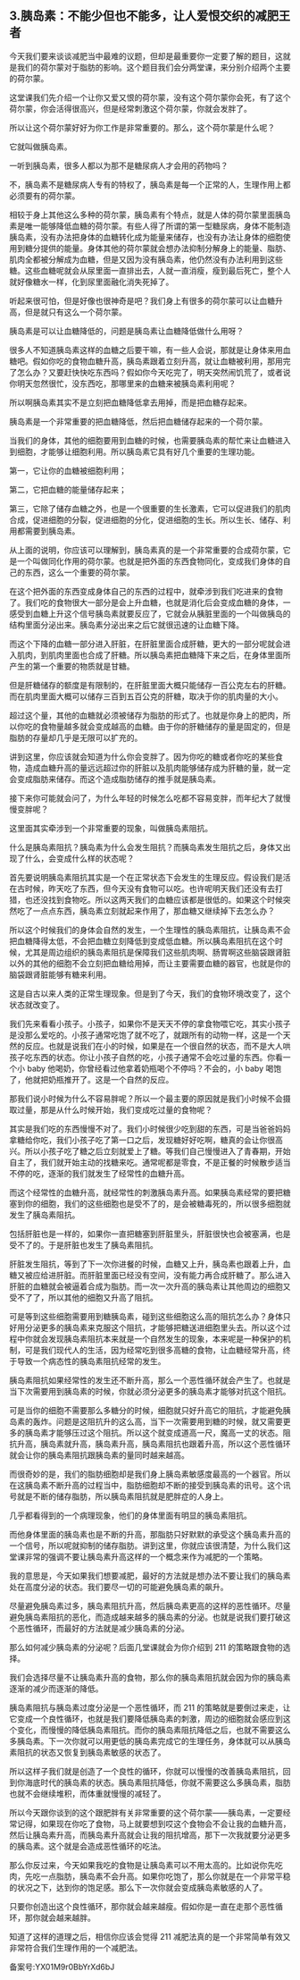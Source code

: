 ## 3.胰岛素：不能少但也不能多，让人爱恨交织的减肥王者
今天我们要来谈谈减肥当中最难的议题，但却是最重要你一定要了解的题目，这就是我们的荷尔蒙对于脂肪的影响。这个题目我们会分两堂课，来分别介绍两个主要的荷尔蒙。


这堂课我们先介绍一个让你又爱又恨的荷尔蒙，没有这个荷尔蒙你会死，有了这个荷尔蒙，你会活得很高兴，但是经常刺激这个荷尔蒙，你就会发胖了。


所以让这个荷尔蒙好好为你工作是非常重要的。那么，这个荷尔蒙是什么呢？


它就叫做胰岛素。


一听到胰岛素，很多人都以为那不是糖尿病人才会用的药物吗？


不，胰岛素不是糖尿病人专有的特权了，胰岛素是每一个正常的人，生理作用上都必须要有的荷尔蒙。


相较于身上其他这么多种的荷尔蒙，胰岛素有个特点，就是人体的荷尔蒙里面胰岛素是唯一能够降低血糖的荷尔蒙。有些人得了所谓的第一型糖尿病，身体不能制造胰岛素，没有办法把身体的血糖转化成为能量来储存，也没有办法让身体的细胞使用到糖分提供的能量。身体其他的荷尔蒙就会想办法抑制分解身上的能量、脂肪、肌肉全都被分解成为血糖，但是又因为没有胰岛素，他仍然没有办法利用到这些糖。这些血糖呢就会从尿里面一直排出去，人就一直消瘦，瘦到最后死亡，整个人就好像糖水一样，化到尿里面融化消失死掉了。


听起来很可怕，但是好像也很神奇是吧？我们身上有很多的荷尔蒙可以让血糖升高，但是就只有这么一个荷尔蒙。


胰岛素是可以让血糖降低的，问题是胰岛素让血糖降低做什么用呀？


很多人不知道胰岛素这样的血糖之后要干嘛，有一些人会说，那就是让身体来用血糖吧。假如你吃的食物血糖升高，胰岛素跟着立刻升高，就让血糖被利用，那用完了怎么办？又要赶快快吃东西吗？假如你今天吃完了，明天突然闹饥荒了，或者说你明天忽然很忙，没东西吃，那哪里来的血糖来被胰岛素利用呢？


所以啊胰岛素其实不是立刻把血糖降低拿去用掉，而是把血糖存起来。


胰岛素是一个非常重要的把血糖降低，然后把血糖储存起来的一个荷尔蒙。


当我们的身体，其他的细胞要用到血糖的时候，也需要胰岛素的帮忙来让血糖进入到细胞，才能够让细胞利用。所以胰岛素它具有好几个重要的生理功能。


第一，它让你的血糖被细胞利用；


第二，它把血糖的能量储存起来；


第三，它除了储存血糖之外，也是一个很重要的生长激素，它可以促进我们的肌肉合成，促进细胞的分裂，促进细胞的分化，促进细胞的生长。所以生长、储存、利用都需要到胰岛素。


从上面的说明，你应该可以理解到，胰岛素真的是一个非常重要的合成荷尔蒙，它是一个叫做同化作用的荷尔蒙。也就是把外面的东西食物同化，变成我们身体的自己的东西，这么一个重要的荷尔蒙。


在这个把外面的东西变成身体自己的东西的过程中，就牵涉到我们吃进来的食物了。我们吃的食物很大一部分是会上升血糖，也就是消化后会变成血糖的身体，一感受到血糖上升这个信号胰岛素就要反应了，它就会从胰脏里面的一个叫做胰岛的结构里面分泌出来。胰岛素分泌出来之后它就很迅速的让血糖下降。


而这个下降的血糖一部分进入肝脏，在肝脏里面合成肝糖，更大的一部分呢就会进入肌肉，到肌肉里面也合成了肝糖。所以胰岛素把血糖降下来之后，在身体里面所产生的第一个重要的物质就是甘糖。


但是肝糖储存的额度是有限制的，在肝脏里面大概只能储存一百公克左右的肝糖。而在肌肉里面大概可以储存三百到五百公克的肝糖，取决于你的肌肉量的大小。


超过这个量，其他的血糖就必须被储存为脂肪的形式了。也就是你身上的肥肉，所以你吃的食物量越多就会变成越高的血糖。由于你的肝糖储存的量是固定的，但是脂肪的存量却几乎是无限可以扩充的。


讲到这里，你应该就会知道为什么你会变胖了。因为你吃的糖或者你吃的某些食物，造成血糖升高的量远远超过你的肝脏以及肌肉能够储存成为肝糖的量，就一定会变成脂肪来储存。而这个造成脂肪储存的推手就是胰岛素。


接下来你可能就会问了，为什么年轻的时候怎么吃都不容易变胖，而年纪大了就慢慢变胖呢？


这里面其实牵涉到一个非常重要的现象，叫做胰岛素阻抗。


什么是胰岛素阻抗？胰岛素为什么会发生阻抗？而胰岛素发生阻抗之后，身体又出现了什么，会变成什么样的状态呢？


首先要说明胰岛素阻抗其实是一个在正常状态下会发生的生理反应。假设我们是活在古时候，昨天吃了东西，但今天没有食物可以吃。也许呢明天我们还没有去打猎，也还没找到食物吃。所以这两天我们的血糖应该都是很低的。如果这个时候突然吃了一点点东西，胰岛素立刻就起来作用了，那血糖又继续掉下去怎么办？


所以这个时候我们的身体会自然的发生，一个生理性的胰岛素阻抗，让胰岛素不会把血糖降得太低，不会把血糖立刻降低到变成低血糖。所以胰岛素阻抗在这个时候，尤其是周边组织的胰岛素阻抗是保障我们这些肌肉啊、肠胃啊这些脑袋跟肾脏以外的其他的细胞不会立刻把血糖给用掉，而让主要需要血糖的器官，也就是你的脑袋跟肾脏能够有糖来利用。


这是自古以来人类的正常生理现象。但是到了今天，我们的食物环境改变了，这个状态就改变了。


我们先来看看小孩子。小孩子，如果你不是天天不停的拿食物喂它吃，其实小孩子是没那么爱吃的。小孩子通常吃饱了就不吃了，就跟所有的动物一样，这是一个天然的反应。也就是说我们在小的时候，如果是在一个很自然的状态，而不是大人哄孩子吃东西的状态。你让小孩子自然的吃，小孩子通常不会吃过量的东西。你看一个小 baby 他喝奶，你曾经看过他拿着奶瓶喝个不停吗？不会的，小 baby 喝饱了，他就把奶瓶推开了。这是一个自然的反应。


那我们说小时候为什么不容易胖呢？所以一个最主要的原因就是我们小时候不会摄取过量，那是从什么时候开始，我们变成吃过量的食物呢？


其实是我们吃的东西慢慢不对了。我们小时候很少吃到甜的东西，可是当爸爸妈妈拿糖给你吃，我们小孩子吃了第一口之后，发现糖好好吃啊，糖真的会让你很高兴。所以小孩子吃了糖之后立刻就爱上了糖。等我们自己慢慢进入了青春期，开始自主了，我们就开始主动的找糖来吃。通常呢都是零食，不是正餐的时候散步适当不停的吃，逐渐的我们就发生了经常性的血糖升高。


而这个经常性的血糖升高，就经常性的刺激胰岛素升高。如果胰岛素经常的要把糖塞到你的细胞，我们的这些细胞也是受不了的，是会被糖毒死的，所以很多细胞就发生了胰岛素阻抗。


包括肝脏也是一样的，如果你一直把糖塞到肝脏里头，肝脏很快也会被塞满，也是受不了的。于是肝脏也发生了胰岛素阻抗。


肝脏发生阻抗，等到了下一次你进餐的时候，血糖又上升，胰岛素也跟着上升，血糖又被应给进肝脏。而肝脏里面已经没有空间，没有能力再合成肝糖了。那么进入肝脏的血糖就会被逼着合成为脂肪。而一次一次升高的胰岛素让其他周边的细胞又受不了了，所以其他的细胞又升高了阻抗。


可是等到这些细胞需要用到糖胰岛素，碰到这些细胞这么高的阻抗怎么办？身体只好用分泌更多的胰岛素来克服这个阻抗，才能够把糖送进细胞里头去。所以这个过程中你就会发现胰岛素阻抗本来就是一个自然发生的现象，本来呢是一种保护的机制，可是我们现代人的生活，因为经常吃到很多高糖的食物，让血糖经常升高，终于导致一个病态性的胰岛素阻抗经常的发生。


胰岛素阻抗如果经常性的发生还不断升高，那么一个恶性循环就会产生了。也就是当下次需要用到胰岛素的时候，你就必须分泌更多的胰岛素才能够对抗这个阻抗。


可是当你的细胞不需要那么多糖分的时候，细胞就只好升高它的阻抗，才能避免胰岛素的轰炸。问题是这阻抗升的这么高，当下一次需要用到糖的时候，就又需要更多的胰岛素才能够压过这个阻抗。所以这个就变成道高一尺，魔高一丈的状态。阻抗升高，胰岛素就升高，胰岛素升高，胰岛素阻抗也跟着升高，所以这个恶性循环就会让你的胰岛素阻抗跟胰岛素的量同时越来越高。


而很奇妙的是，我们的脂肪细胞却是我们身上胰岛素敏感度最高的一个器官。所以在这胰岛素不断升高的过程当中，脂肪细胞却不断的接受到胰岛素的讯号。这个讯号就是不断的储存脂肪，所以胰岛素阻抗就是肥胖症的人身上。


几乎都看得到的一个病理现象，他们的身体里面有明显的胰岛素阻抗。


而他身体里面的胰岛素也是不断的升高，那脂肪只好默默的承受这个胰岛素升高的一个信号，所以呢就抑制的储存脂肪。讲到这里，你就应该很清楚，为什么我们这堂课非常的强调不要让胰岛素升高这样的一个概念来作为减肥的一个策略。


我的意思是，今天如果我们想要减肥，最好的方法就是想办法不要让我们的胰岛素处在高度分泌的状态。我们要尽一切的可能避免胰岛素的飙升。


尽量避免胰岛素过多，胰岛素阻抗升高，然后胰岛素更高的这样的恶性循环。尽量避免胰岛素阻抗的恶化，而造成越来越多的胰岛素的分泌。也就是说我们要打破这个恶性循环，而最好的方法就是减少胰岛素的分泌。


那么如何减少胰岛素的分泌呢？后面几堂课就会为你介绍到 211 的策略跟食物的选择。


我们会选择尽量不让胰岛素升高的食物，那么你的胰岛素阻抗就会因为你的胰岛素逐渐的减少而逐渐的降低。


胰岛素阻抗与胰岛素过度分泌是一个恶性循环，而 211 的策略就是要倒过来走，让它变成一个良性循环，也就是我们要降低胰岛素的刺激，周边的细胞就会感应到这个变化，而慢慢的降低胰岛素阻抗。而你的胰岛素阻抗降低之后，也就不需要这么多胰岛素。下一次你就可以用更低的胰岛素完成它的生理任务，身体就可以从胰岛素阻抗的状态又恢复到胰岛素敏感的状态了。


所以这样子我们就是创造了一个良性的循环，你就可以慢慢的改善胰岛素阻抗，回到你海底时代的胰岛素的状态。胰岛素阻抗降低，你就不需要这么多胰岛素，脂肪也就不会继续堆积，而体重就慢慢的减轻了。


所以今天跟你谈到的这个跟肥胖有关非常重要的这个荷尔蒙——胰岛素，一定要经常记得，如果现在你吃了食物，马上就要想到哎这个食物会不会让我的血糖升高，然后让胰岛素升高，而胰岛素升高就会让我的阻抗增高，那下一次我就要分泌更多的胰岛素。这个就是会造成恶性循环的吃法。


那么你反过来，今天如果我吃的食物是让胰岛素可以不用太高的。比如说你先吃肉，先吃一点脂肪，胰岛素不会升高。如果你吃饱了，那么你就是在一个非常平稳的状况之下，达到你的饱足感。那么下一次你就会变成胰岛素敏感的人了。


只要你创造出这个良性循环，那你就会越来越瘦。假如你是一直在走那个恶性循环，那你就会越来越胖。


知道了这样的道理之后，相信你应该会觉得 211 减肥法真的是一个非常简单有效又非常符合我们生理作用的一个减肥法。


备案号:YX01M9r0BbYrXd6bJ

